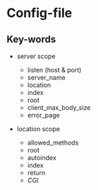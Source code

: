 # Config-file

## Key-words
- server scope
  * listen (host & port)
  * server_name
  * location
  * index
  * root
  * client_max_body_size
  * error_page
 
- location scope
  * allowed_methods
  * root
  * autoindex
  * index
  * return
  * _CGI_

